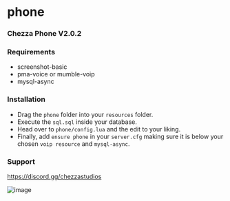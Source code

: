 # phone

### Chezza Phone V2.0.2

### Requirements
* screenshot-basic
* pma-voice or mumble-voip
* mysql-async

### Installation
* Drag the `phone` folder into your `resources` folder.
* Execute the `sql.sql` inside your database.
* Head over to `phone/config.lua` and the edit to your liking.
* Finally, add `ensure phone` in your `server.cfg` making sure it is below your chosen `voip resource` and `mysql-async`.

### Support
https://discord.gg/chezzastudios

![image](https://github.com/siontm/Chezza-Phone-V2/assets/162148720/1e84ecd0-bdc6-406b-9e64-db4708c47b03)

